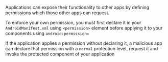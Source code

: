 Applications can expose their functionality to other apps by defining permissions which those other apps can request. 

To enforce your own permission, you must first declare it in your `AndroidManifest.xml` using `<permission>` element before applying it to your components using `android:permission=`

If the application applies a permission without declaring it, a malicious app can declare that permission with a `normal` protection level, request it and invoke the protected component of your application



